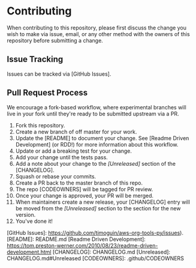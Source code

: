 # Contributing

When contributing to this repository, please first discuss the change you wish to make
via issue, email, or any other method with the owners of this repository before
submitting a change.

## Issue Tracking

Issues can be tracked via [GitHub Issues].

## Pull Request Process

We encourage a fork-based workflow, where experimental branches will live in your fork
until they're ready to be submitted upstream via a PR.

1.  Fork this repository.
2.  Create a new branch of off master for your work.
3.  Update the [README] to document your change. See [Readme Driven Development] (or
    RDD!) for more information about this workflow.
4.  Update or add a breaking test for your change.
5.  Add your change until the tests pass.
6.  Add a note about your change to the _[Unreleased]_ section of the [CHANGELOG].
7.  Squash or rebase your commits.
8.  Create a PR back to the master branch of this repo.
9.  The repo [CODEOWNERS] will be tagged for PR review.
10. Once your change is approved, your PR will be merged.
11. When maintainers create a new release, your [CHANGELOG] entry will be moved
    from the _[Unreleased]_ section to the section for the new version.
12. You've done it!


<!-- Markdown anchors -->
[GitHub Issues]: https://github.com/timoguin/aws-org-tools-py/issues).
[README]: README.md
[Readme Driven Development]: https://tom.preston-werner.com/2010/08/23/readme-driven-development.html
[CHANGELOG]: CHANGELOG.md
[Unreleased]: CHANGELOG.md#Unreleased
[CODEOWNERS]: .github/CODEOWNERS
